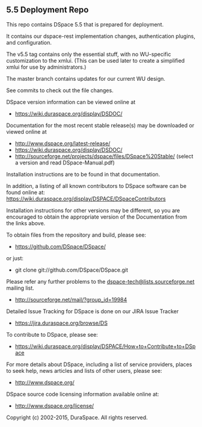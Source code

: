 ## 5.5 Deployment Repo

This repo contains DSpace 5.5 that is prepared for deployment.  

It contains our dspace-rest implementation changes, authentication plugins, and configuration.  

The v5.5 tag contains only the essential stuff, with no WU-specific customization to the xmlui.  (This can be used later to create a simplified xmlui for use by administrators.)  

The master branch contains updates for our current WU design.

See commits to check out the file changes.



DSpace version information can be viewed online at
 - https://wiki.duraspace.org/display/DSDOC/

Documentation for the most recent stable release(s) may be downloaded
or viewed online at
 - http://www.dspace.org/latest-release/
 - https://wiki.duraspace.org/display/DSDOC/
 - http://sourceforge.net/projects/dspace/files/DSpace%20Stable/
     (select a version and read DSpace-Manual.pdf)

Installation instructions are to be found in that documentation.

In addition, a listing of all known contributors to DSpace software can be
found online at:
https://wiki.duraspace.org/display/DSPACE/DSpaceContributors

Installation instructions for other versions may be different, so you
are encouraged to obtain the appropriate version of the Documentation
from the links above.

To obtain files from the repository and build, please see:

 - https://github.com/DSpace/DSpace/

or just:

 - git clone git://github.com/DSpace/DSpace.git

Please refer any further problems to the dspace-tech@lists.sourceforge.net
mailing list.

 - http://sourceforge.net/mail/?group_id=19984


Detailed Issue Tracking for DSpace is done on our JIRA Issue Tracker

 - https://jira.duraspace.org/browse/DS


To contribute to DSpace, please see:

 - https://wiki.duraspace.org/display/DSPACE/How+to+Contribute+to+DSpace


For more details about DSpace, including a list of service providers,
places to seek help, news articles and lists of other users, please see:

 - http://www.dspace.org/


DSpace source code licensing information available online at:
 - http://www.dspace.org/license/

Copyright (c) 2002-2015, DuraSpace.  All rights reserved.
